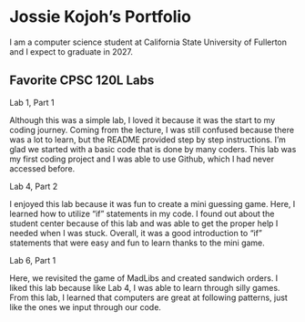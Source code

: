 # Jossie Kojoh’s Portfolio

I am a computer science student at California State University of Fullerton and I expect to graduate in 2027.

## Favorite CPSC 120L Labs

Lab 1, Part 1

Although this was a simple lab, I loved it because it was the start to my coding journey. Coming from the lecture, I was still confused because there was a lot to learn, but the README provided step by step instructions. I’m glad we started with a basic code that is done by many coders. This lab was my first coding project and I was able to use Github, which I had never accessed before.

Lab 4, Part 2

I enjoyed this lab because it was fun to create a mini guessing game. Here, I learned how to utilize “if” statements in my code. I found out about the student center because of this lab and was able to get the proper help I needed when I was stuck. Overall, it was a good introduction to “if” statements that were easy and fun to learn thanks to the mini game.

Lab 6, Part 1

Here, we revisited the game of MadLibs and created sandwich orders. I liked this lab because like Lab 4, I was able to learn through silly games. From this lab, I learned that computers are great at following patterns, just like the ones we input through our code.
